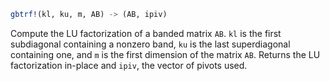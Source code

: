 ```julia
gbtrf!(kl, ku, m, AB) -> (AB, ipiv)
```

Compute the LU factorization of a banded matrix `AB`. `kl` is the first subdiagonal containing a nonzero band, `ku` is the last superdiagonal containing one, and `m` is the first dimension of the matrix `AB`. Returns the LU factorization in-place and `ipiv`, the vector of pivots used.
